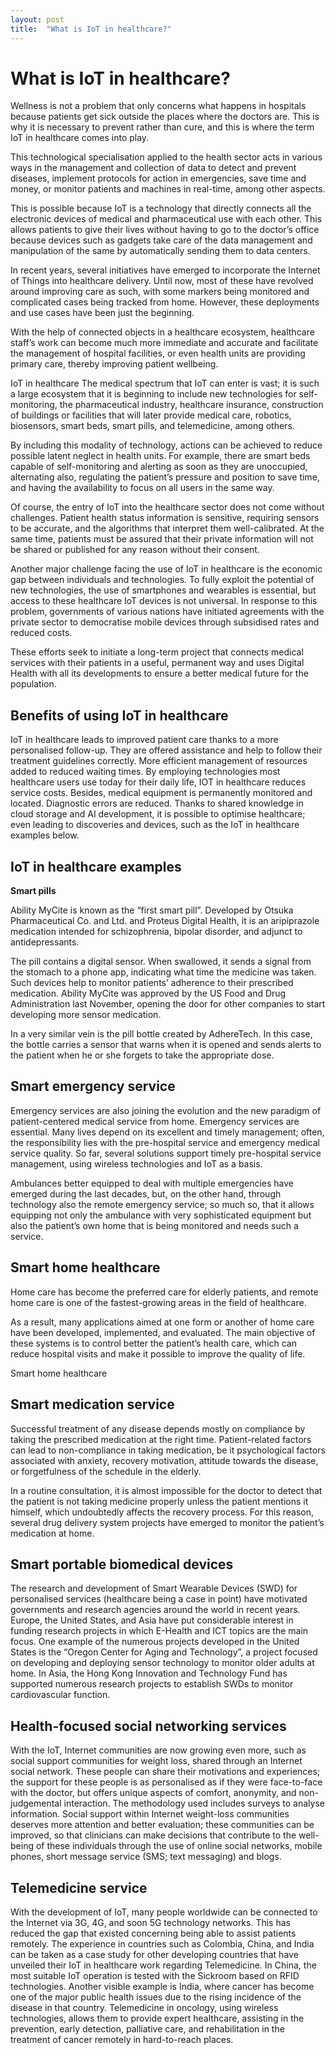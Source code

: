```yaml
---
layout: post
title:  "What is IoT in healthcare?"
---
```

# What is IoT in healthcare?
Wellness is not a problem that only concerns what happens in hospitals because patients get sick outside the places where the doctors are. This is why it is necessary to prevent rather than cure, and this is where the term IoT in healthcare comes into play.

This technological specialisation applied to the health sector acts in various ways in the management and collection of data to detect and prevent diseases, implement protocols for action in emergencies, save time and money, or monitor patients and machines in real-time, among other aspects.

This is possible because IoT is a technology that directly connects all the electronic devices of medical and pharmaceutical use with each other. This allows patients to give their lives without having to go to the doctor’s office because devices such as gadgets take care of the data management and manipulation of the same by automatically sending them to data centers.

In recent years, several initiatives have emerged to incorporate the Internet of Things into healthcare delivery. Until now, most of these have revolved around improving care as such, with some markers being monitored and complicated cases being tracked from home. However, these deployments and use cases have been just the beginning.

With the help of connected objects in a healthcare ecosystem, healthcare staff’s work can become much more immediate and accurate and facilitate the management of hospital facilities, or even health units are providing primary care, thereby improving patient wellbeing.

IoT in healthcare
The medical spectrum that IoT can enter is vast; it is such a large ecosystem that it is beginning to include new technologies for self-monitoring, the pharmaceutical industry, healthcare insurance, construction of buildings or facilities that will later provide medical care, robotics, biosensors, smart beds, smart pills, and telemedicine, among others.

By including this modality of technology, actions can be achieved to reduce possible latent neglect in health units. For example, there are smart beds capable of self-monitoring and alerting as soon as they are unoccupied, alternating also, regulating the patient’s pressure and position to save time, and having the availability to focus on all users in the same way.

Of course, the entry of IoT into the healthcare sector does not come without challenges. Patient health status information is sensitive, requiring sensors to be accurate, and the algorithms that interpret them well-calibrated. At the same time, patients must be assured that their private information will not be shared or published for any reason without their consent.

Another major challenge facing the use of IoT in healthcare is the economic gap between individuals and technologies. To fully exploit the potential of new technologies, the use of smartphones and wearables is essential, but access to these healthcare IoT devices is not universal. In response to this problem, governments of various nations have initiated agreements with the private sector to democratise mobile devices through subsidised rates and reduced costs.

These efforts seek to initiate a long-term project that connects medical services with their patients in a useful, permanent way and uses Digital Health with all its developments to ensure a better medical future for the population.

## Benefits of using IoT in healthcare
IoT in healthcare leads to improved patient care thanks to a more personalised follow-up. They are offered assistance and help to follow their treatment guidelines correctly.
More efficient management of resources added to reduced waiting times.
By employing technologies most healthcare users use today for their daily life, IOT in healthcare reduces service costs. Besides, medical equipment is permanently monitored and located.
Diagnostic errors are reduced. Thanks to shared knowledge in cloud storage and AI development, it is possible to optimise healthcare; even leading to discoveries and devices, such as the IoT in healthcare examples below.
## IoT in healthcare examples
**Smart pills**

Ability MyCite is known as the “first smart pill”. Developed by Otsuka Pharmaceutical Co. and Ltd. and Proteus Digital Health, it is an aripiprazole medication intended for schizophrenia, bipolar disorder, and adjunct to antidepressants.

The pill contains a digital sensor. When swallowed, it sends a signal from the stomach to a phone app, indicating what time the medicine was taken. Such devices help to monitor patients’ adherence to their prescribed medication. Ability MyCite was approved by the US Food and Drug Administration last November, opening the door for other companies to start developing more sensor medication.

In a very similar vein is the pill bottle created by AdhereTech. In this case, the bottle carries a sensor that warns when it is opened and sends alerts to the patient when he or she forgets to take the appropriate dose.

## Smart emergency service
Emergency services are also joining the evolution and the new paradigm of patient-centered medical service from home. Emergency services are essential. Many lives depend on its excellent and timely management; often, the responsibility lies with the pre-hospital service and emergency medical service quality. So far, several solutions support timely pre-hospital service management, using wireless technologies and IoT as a basis.

Ambulances better equipped to deal with multiple emergencies have emerged during the last decades, but, on the other hand, through technology also the remote emergency service; so much so, that it allows equipping not only the ambulance with very sophisticated equipment but also the patient’s own home that is being monitored and needs such a service.

## Smart home healthcare
Home care has become the preferred care for elderly patients, and remote home care is one of the fastest-growing areas in the field of healthcare.

As a result, many applications aimed at one form or another of home care have been developed, implemented, and evaluated. The main objective of these systems is to control better the patient’s health care, which can reduce hospital visits and make it possible to improve the quality of life.

Smart home healthcare
## Smart medication service
Successful treatment of any disease depends mostly on compliance by taking the prescribed medication at the right time. Patient-related factors can lead to non-compliance in taking medication, be it psychological factors associated with anxiety, recovery motivation, attitude towards the disease, or forgetfulness of the schedule in the elderly.

In a routine consultation, it is almost impossible for the doctor to detect that the patient is not taking medicine properly unless the patient mentions it himself, which undoubtedly affects the recovery process. For this reason, several drug delivery system projects have emerged to monitor the patient’s medication at home.

## Smart portable biomedical devices
The research and development of Smart Wearable Devices (SWD) for personalised services (healthcare being a case in point) have motivated governments and research agencies around the world in recent years. Europe, the United States, and Asia have put considerable interest in funding research projects in which E-Health and ICT topics are the main focus. One example of the numerous projects developed in the United States is the “Oregon Center for Aging and Technology”, a project focused on developing and deploying sensor technology to monitor older adults at home. In Asia, the Hong Kong Innovation and Technology Fund has supported numerous research projects to establish SWDs to monitor cardiovascular function.

## Health-focused social networking services
With the IoT, Internet communities are now growing even more, such as social support communities for weight loss, shared through an Internet social network. These people can share their motivations and experiences; the support for these people is as personalised as if they were face-to-face with the doctor, but offers unique aspects of comfort, anonymity, and non-judgemental interaction. The methodology used includes surveys to analyse information. Social support within Internet weight-loss communities deserves more attention and better evaluation; these communities can be improved, so that clinicians can make decisions that contribute to the well-being of these individuals through the use of online social networks, mobile phones, short message service (SMS; text messaging) and blogs.

## Telemedicine service
With the development of IoT, many people worldwide can be connected to the Internet via 3G, 4G, and soon 5G technology networks. This has reduced the gap that existed concerning being able to assist patients remotely. The experience in countries such as Colombia, China, and India can be taken as a case study for other developing countries that have unveiled their IoT in healthcare work regarding Telemedicine. In China, the most suitable IoT operation is tested with the Sickroom based on RFID technologies. Another visible example is India, where cancer has become one of the major public health issues due to the rising incidence of the disease in that country. Telemedicine in oncology, using wireless technologies, allows them to provide expert healthcare, assisting in the prevention, early detection, palliative care, and rehabilitation in the treatment of cancer remotely in hard-to-reach places.
